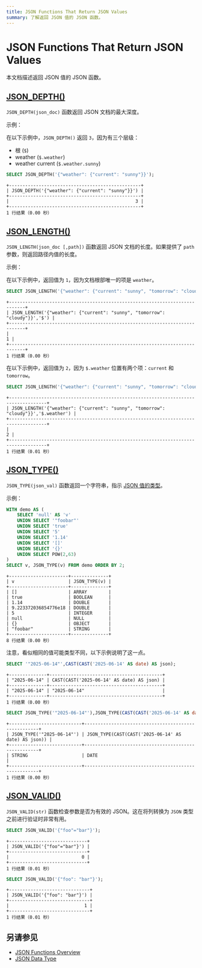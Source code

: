 ```yaml
---
title: JSON Functions That Return JSON Values
summary: 了解返回 JSON 值的 JSON 函数。
---
```


# JSON Functions That Return JSON Values

本文档描述返回 JSON 值的 JSON 函数。

## [JSON_DEPTH()](https://dev.mysql.com/doc/refman/8.0/en/json-attribute-functions.html#function_json-depth)

`JSON_DEPTH(json_doc)` 函数返回 JSON 文档的最大深度。

示例：

在以下示例中，`JSON_DEPTH()` 返回 `3`，因为有三个层级：

- 根 (`$`)
- weather (`$.weather`)
- weather current (`$.weather.sunny`)

```sql
SELECT JSON_DEPTH('{"weather": {"current": "sunny"}}');
```

```
+-------------------------------------------------+
| JSON_DEPTH('{"weather": {"current": "sunny"}}') |
+-------------------------------------------------+
|                                               3 |
+-------------------------------------------------+
1 行结果（0.00 秒）
```

## [JSON_LENGTH()](https://dev.mysql.com/doc/refman/8.0/en/json-attribute-functions.html#function_json-length)

`JSON_LENGTH(json_doc [,path])` 函数返回 JSON 文档的长度。如果提供了 `path` 参数，则返回路径内值的长度。

示例：

在以下示例中，返回值为 `1`，因为文档根部唯一的项是 `weather`。

```sql
SELECT JSON_LENGTH('{"weather": {"current": "sunny", "tomorrow": "cloudy"}}','$');
```

```
+----------------------------------------------------------------------------+
| JSON_LENGTH('{"weather": {"current": "sunny", "tomorrow": "cloudy"}}','$') |
+----------------------------------------------------------------------------+
|                                                                          1 |
+----------------------------------------------------------------------------+
1 行结果（0.00 秒）
```

在以下示例中，返回值为 `2`，因为 `$.weather` 位置有两个项：`current` 和 `tomorrow`。

```sql
SELECT JSON_LENGTH('{"weather": {"current": "sunny", "tomorrow": "cloudy"}}','$.weather');
```

```
+------------------------------------------------------------------------------------+
| JSON_LENGTH('{"weather": {"current": "sunny", "tomorrow": "cloudy"}}','$.weather') |
+------------------------------------------------------------------------------------+
|                                                                                  2 |
+------------------------------------------------------------------------------------+
1 行结果（0.01 秒）
```

## [JSON_TYPE()](https://dev.mysql.com/doc/refman/8.0/en/json-attribute-functions.html#function_json-type)

`JSON_TYPE(json_val)` 函数返回一个字符串，指示 [JSON 值的类型](/data-type-json.md#json-value-types)。

示例：

```sql
WITH demo AS (
    SELECT 'null' AS 'v' 
    UNION SELECT '"foobar"' 
    UNION SELECT 'true' 
    UNION SELECT '5' 
    UNION SELECT '1.14' 
    UNION SELECT '[]' 
    UNION SELECT '{}' 
    UNION SELECT POW(2,63)
)
SELECT v, JSON_TYPE(v) FROM demo ORDER BY 2;
```

```
+----------------------+--------------+
| v                    | JSON_TYPE(v) |
+----------------------+--------------+
| []                   | ARRAY        |
| true                 | BOOLEAN      |
| 1.14                 | DOUBLE       |
| 9.223372036854776e18 | DOUBLE       |
| 5                    | INTEGER      |
| null                 | NULL         |
| {}                   | OBJECT       |
| "foobar"             | STRING       |
+----------------------+--------------+
8 行结果（0.00 秒）
```

注意，看似相同的值可能类型不同，以下示例说明了这一点。

```sql
SELECT '"2025-06-14"',CAST(CAST('2025-06-14' AS date) AS json);
```

```
+--------------+------------------------------------------+
| "2025-06-14" | CAST(CAST('2025-06-14' AS date) AS json) |
+--------------+------------------------------------------+
| "2025-06-14" | "2025-06-14"                             |
+--------------+------------------------------------------+
1 行结果（0.00 秒）
```

```sql
SELECT JSON_TYPE('"2025-06-14"'),JSON_TYPE(CAST(CAST('2025-06-14' AS date) AS json));
```

```
+---------------------------+-----------------------------------------------------+
| JSON_TYPE('"2025-06-14"') | JSON_TYPE(CAST(CAST('2025-06-14' AS date) AS json)) |
+---------------------------+-----------------------------------------------------+
| STRING                    | DATE                                                |
+---------------------------+-----------------------------------------------------+
1 行结果（0.00 秒）
```

## [JSON_VALID()](https://dev.mysql.com/doc/refman/8.0/en/json-attribute-functions.html#function_json-valid)

`JSON_VALID(str)` 函数检查参数是否为有效的 JSON。这在将列转换为 `JSON` 类型之前进行验证时非常有用。

```sql
SELECT JSON_VALID('{"foo"="bar"}');
```

```
+-----------------------------+
| JSON_VALID('{"foo"="bar"}') |
+-----------------------------+
|                           0 |
+-----------------------------+
1 行结果（0.01 秒）
```

```sql
SELECT JSON_VALID('{"foo": "bar"}');
```

```
+------------------------------+
| JSON_VALID('{"foo": "bar"}') |
+------------------------------+
|                            1 |
+------------------------------+
1 行结果（0.01 秒）
```

## 另请参见

- [JSON Functions Overview](/functions-and-operators/json-functions.md)
- [JSON Data Type](/data-type-json.md)
